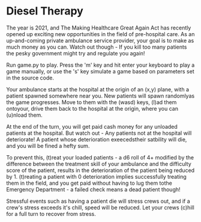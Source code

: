 # Diesel Therapy

The year is 2021, and The Making Healthcare Great Again Act has recently opened up exciting new opportunities in the field of pre-hospital care. As an up-and-coming private ambulance service provider, your goal is to make as much money as you can. Watch out though - If you kill too many patients the pesky government might try and regulate you again!

Run game.py to play. Press the 'm' key and hit enter your keyboard to play a game manually,  or use the 's' key simulate a game based on parameters set in the source code. 

Your ambulance starts at the hospital at the origin of an (x,y) plane, with a patient spawned somewhere near you. New patients will spawn randomlyas the game progresses. Move to them with the (wasd) keys, (l)ad them ontoyour, drive them back to the hospital at the origin, where you can (u)nload them. 

At the end of the turn, you will get paid cash money for any unloaded patients at the hospital. But watch out - Any patients not
at the hospital will deteriorate! A patient whose deterioration exeecedstheir satbility will die, and you will be fined a hefty sum. 

To prevent this, (t)reat your loaded patients - a d6 roll of 4+ modified by the difference between the treatment skill of your ambulance and the difficulty score of the patient, results in the deterioration of the patient being reduced by 1. (t)reating a patient with 0 deterioration implies successfully treating them in the field, and you get paid without having to lug them tothe Emergency Department - a failed check means a dead patient though!

Stressful events such as having a patient die will stress crews out, and if a crew's stress exceeds it's chill, speed will be reduced. Let your crews (c)hill for a full turn to recover from stress.